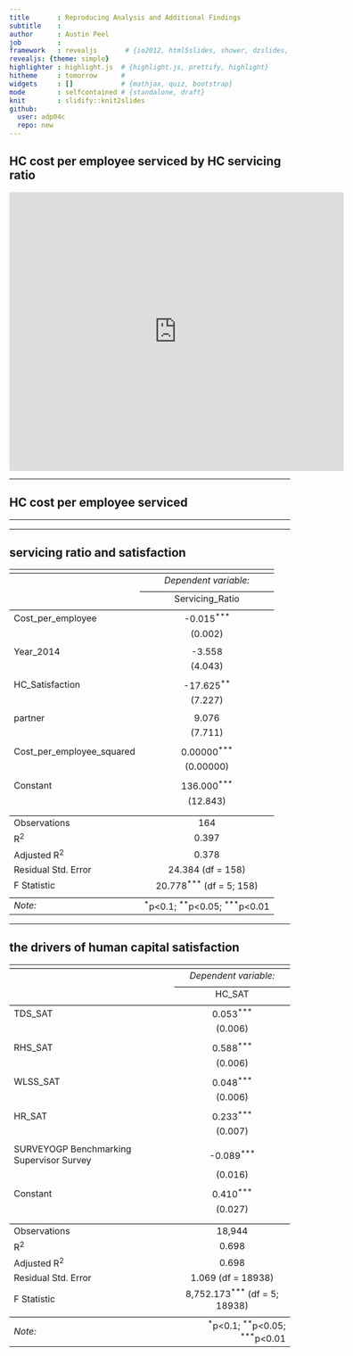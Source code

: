 ```yaml
---
title       : Reproducing Analysis and Additional Findings
subtitle    : 
author      : Austin Peel
job         : 
framework   : revealjs       # {io2012, html5slides, shower, dzslides, ...}
revealjs: {theme: simple}
highlighter : highlight.js  # {highlight.js, prettify, highlight}
hitheme     : tomorrow      # 
widgets     : []            # {mathjax, quiz, bootstrap}
mode        : selfcontained # {standalone, draft}
knit        : slidify::knit2slides
github:
  user: adp04c
  repo: new
--- 
```


## HC cost per employee serviced by HC servicing ratio

<iframe width="600" height="500" frameborder="0" scrolling="no" src="https://plot.ly/~adp04c/0.embed"></iframe>

--- 

## HC cost per employee serviced 

<table style="text-align:center" col width="10" col height="1"><tr><td colspan="4" style="border-bottom: 1px solid black" width=100 height=1></td></tr><tr><td style="text-align:left "font-size: 35px;"></td><td colspan="3"><em>Dependent variable:</em></td></tr>
<tr><td></td><td colspan="3" style="border-bottom: 1px solid black"></td></tr>
<tr><td style="text-align:left"></td><td colspan="3">Cost_per_employee</td></tr>
<tr><td style="text-align:left"></td><td>(1)</td><td>(2)</td><td>(3)</td></tr>
<tr><td colspan="4" style="border-bottom: 1px solid black"></td></tr><tr><td style="text-align:left">Servicing_Ratio</td><td>-6.075<sup>***</sup></td><td>-6.102<sup>***</sup></td><td>-102.503<sup>***</sup></td></tr>
<tr><td style="text-align:left"></td><td>(2.027)</td><td>(2.031)</td><td>(15.456)</td></tr>
<tr><td style="text-align:left"></td><td></td><td></td><td></td></tr>
<tr><td style="text-align:left">Year_2014</td><td></td><td>265.140</td><td>73.134</td></tr>
<tr><td style="text-align:left"></td><td></td><td>(457.565)</td><td>(426.711)</td></tr>
<tr><td style="text-align:left"></td><td></td><td></td><td></td></tr>
<tr><td style="text-align:left">HC_Satisfaction</td><td></td><td></td><td>-381.943</td></tr>
<tr><td style="text-align:left"></td><td></td><td></td><td>(338.830)</td></tr>
<tr><td style="text-align:left"></td><td></td><td></td><td></td></tr>
<tr><td style="text-align:left">Servicing_Ratio_Squared</td><td></td><td></td><td>0.315<sup>***</sup></td></tr>
<tr><td style="text-align:left"></td><td></td><td></td><td>(0.072)</td></tr>
<tr><td style="text-align:left"></td><td></td><td></td><td></td></tr>
<tr><td style="text-align:left">Constant</td><td>4,348.709<sup>***</sup></td><td>4,210.562<sup>***</sup></td><td>9,906.134<sup>***</sup></td></tr>
<tr><td style="text-align:left"></td><td>(264.005)</td><td>(356.025)</td><td>(1,641.539)</td></tr>
<tr><td style="text-align:left"></td><td></td><td></td><td></td></tr>
<tr><td colspan="4" style="border-bottom: 1px solid black"></td></tr><tr><td style="text-align:left">Observations</td><td>216</td><td>216</td><td>164</td></tr>
<tr><td style="text-align:left">R<sup>2</sup></td><td>0.040</td><td>0.042</td><td>0.254</td></tr>
<tr><td style="text-align:left">Adjusted R<sup>2</sup></td><td>0.036</td><td>0.033</td><td>0.235</td></tr>
<tr><td style="text-align:left">Residual Std. Error</td><td>3,351.100 (df = 214)</td><td>3,356.313 (df = 213)</td><td>2,703.500 (df = 159)</td></tr>
<tr><td style="text-align:left">F Statistic</td><td>8.983<sup>***</sup> (df = 1; 214)</td><td>4.645<sup>**</sup> (df = 2; 213)</td><td>13.538<sup>***</sup> (df = 4; 159)</td></tr>
<tr><td colspan="4" style="border-bottom: 1px solid black"></td></tr><tr><td style="text-align:left"><em>Note:</em></td><td colspan="3" style="text-align:right"><sup>*</sup>p<0.1; <sup>**</sup>p<0.05; <sup>***</sup>p<0.01</td></tr>
</table>

--- 

## servicing ratio and satisfaction

<table style="text-align:center"><tr><td colspan="2" style="border-bottom: 1px solid black"></td></tr><tr><td style="text-align:left"></td><td><em>Dependent variable:</em></td></tr>
<tr><td></td><td colspan="1" style="border-bottom: 1px solid black"></td></tr>
<tr><td style="text-align:left"></td><td>Servicing_Ratio</td></tr>
<tr><td colspan="2" style="border-bottom: 1px solid black"></td></tr><tr><td style="text-align:left">Cost_per_employee</td><td>-0.015<sup>***</sup></td></tr>
<tr><td style="text-align:left"></td><td>(0.002)</td></tr>
<tr><td style="text-align:left"></td><td></td></tr>
<tr><td style="text-align:left">Year_2014</td><td>-3.558</td></tr>
<tr><td style="text-align:left"></td><td>(4.043)</td></tr>
<tr><td style="text-align:left"></td><td></td></tr>
<tr><td style="text-align:left">HC_Satisfaction</td><td>-17.625<sup>**</sup></td></tr>
<tr><td style="text-align:left"></td><td>(7.227)</td></tr>
<tr><td style="text-align:left"></td><td></td></tr>
<tr><td style="text-align:left">partner</td><td>9.076</td></tr>
<tr><td style="text-align:left"></td><td>(7.711)</td></tr>
<tr><td style="text-align:left"></td><td></td></tr>
<tr><td style="text-align:left">Cost_per_employee_squared</td><td>0.00000<sup>***</sup></td></tr>
<tr><td style="text-align:left"></td><td>(0.00000)</td></tr>
<tr><td style="text-align:left"></td><td></td></tr>
<tr><td style="text-align:left">Constant</td><td>136.000<sup>***</sup></td></tr>
<tr><td style="text-align:left"></td><td>(12.843)</td></tr>
<tr><td style="text-align:left"></td><td></td></tr>
<tr><td colspan="2" style="border-bottom: 1px solid black"></td></tr><tr><td style="text-align:left">Observations</td><td>164</td></tr>
<tr><td style="text-align:left">R<sup>2</sup></td><td>0.397</td></tr>
<tr><td style="text-align:left">Adjusted R<sup>2</sup></td><td>0.378</td></tr>
<tr><td style="text-align:left">Residual Std. Error</td><td>24.384 (df = 158)</td></tr>
<tr><td style="text-align:left">F Statistic</td><td>20.778<sup>***</sup> (df = 5; 158)</td></tr>
<tr><td colspan="2" style="border-bottom: 1px solid black"></td></tr><tr><td style="text-align:left"><em>Note:</em></td><td style="text-align:right"><sup>*</sup>p<0.1; <sup>**</sup>p<0.05; <sup>***</sup>p<0.01</td></tr>
</table>

---

## the drivers of human capital satisfaction

<table style="text-align:center"><tr><td colspan="2" style="border-bottom: 1px solid black"></td></tr><tr><td style="text-align:left"></td><td><em>Dependent variable:</em></td></tr>
<tr><td></td><td colspan="1" style="border-bottom: 1px solid black"></td></tr>
<tr><td style="text-align:left"></td><td>HC_SAT</td></tr>
<tr><td colspan="2" style="border-bottom: 1px solid black"></td></tr><tr><td style="text-align:left">TDS_SAT</td><td>0.053<sup>***</sup></td></tr>
<tr><td style="text-align:left"></td><td>(0.006)</td></tr>
<tr><td style="text-align:left"></td><td></td></tr>
<tr><td style="text-align:left">RHS_SAT</td><td>0.588<sup>***</sup></td></tr>
<tr><td style="text-align:left"></td><td>(0.006)</td></tr>
<tr><td style="text-align:left"></td><td></td></tr>
<tr><td style="text-align:left">WLSS_SAT</td><td>0.048<sup>***</sup></td></tr>
<tr><td style="text-align:left"></td><td>(0.006)</td></tr>
<tr><td style="text-align:left"></td><td></td></tr>
<tr><td style="text-align:left">HR_SAT</td><td>0.233<sup>***</sup></td></tr>
<tr><td style="text-align:left"></td><td>(0.007)</td></tr>
<tr><td style="text-align:left"></td><td></td></tr>
<tr><td style="text-align:left">SURVEYOGP Benchmarking Supervisor Survey</td><td>-0.089<sup>***</sup></td></tr>
<tr><td style="text-align:left"></td><td>(0.016)</td></tr>
<tr><td style="text-align:left"></td><td></td></tr>
<tr><td style="text-align:left">Constant</td><td>0.410<sup>***</sup></td></tr>
<tr><td style="text-align:left"></td><td>(0.027)</td></tr>
<tr><td style="text-align:left"></td><td></td></tr>
<tr><td colspan="2" style="border-bottom: 1px solid black"></td></tr><tr><td style="text-align:left">Observations</td><td>18,944</td></tr>
<tr><td style="text-align:left">R<sup>2</sup></td><td>0.698</td></tr>
<tr><td style="text-align:left">Adjusted R<sup>2</sup></td><td>0.698</td></tr>
<tr><td style="text-align:left">Residual Std. Error</td><td>1.069 (df = 18938)</td></tr>
<tr><td style="text-align:left">F Statistic</td><td>8,752.173<sup>***</sup> (df = 5; 18938)</td></tr>
<tr><td colspan="2" style="border-bottom: 1px solid black"></td></tr><tr><td style="text-align:left"><em>Note:</em></td><td style="text-align:right"><sup>*</sup>p<0.1; <sup>**</sup>p<0.05; <sup>***</sup>p<0.01</td></tr>
</table>

